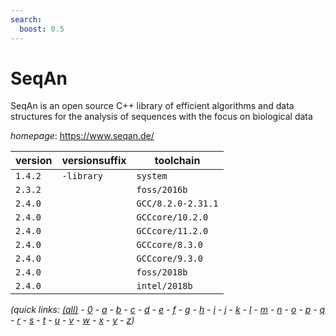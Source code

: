 ```yaml
---
search:
  boost: 0.5
---
```

# SeqAn

SeqAn is an open source C++ library of efficient algorithms and data structures  for the analysis of sequences with the focus on biological data

*homepage*: <https://www.seqan.de/>

version | versionsuffix | toolchain
--------|---------------|----------
``1.4.2`` | ``-library`` | ``system``
``2.3.2`` |  | ``foss/2016b``
``2.4.0`` |  | ``GCC/8.2.0-2.31.1``
``2.4.0`` |  | ``GCCcore/10.2.0``
``2.4.0`` |  | ``GCCcore/11.2.0``
``2.4.0`` |  | ``GCCcore/8.3.0``
``2.4.0`` |  | ``GCCcore/9.3.0``
``2.4.0`` |  | ``foss/2018b``
``2.4.0`` |  | ``intel/2018b``


*(quick links: [(all)](../index.md) - [0](../0/index.md) - [a](../a/index.md) - [b](../b/index.md) - [c](../c/index.md) - [d](../d/index.md) - [e](../e/index.md) - [f](../f/index.md) - [g](../g/index.md) - [h](../h/index.md) - [i](../i/index.md) - [j](../j/index.md) - [k](../k/index.md) - [l](../l/index.md) - [m](../m/index.md) - [n](../n/index.md) - [o](../o/index.md) - [p](../p/index.md) - [q](../q/index.md) - [r](../r/index.md) - [s](../s/index.md) - [t](../t/index.md) - [u](../u/index.md) - [v](../v/index.md) - [w](../w/index.md) - [x](../x/index.md) - [y](../y/index.md) - [z](../z/index.md))*

